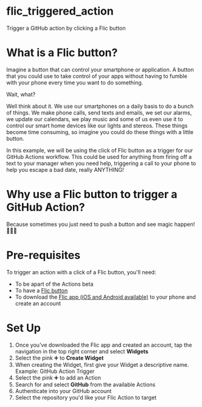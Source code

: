 # flic_triggered_action
Trigger a GitHub action by clicking a Flic button

# What is a Flic button?
Imagine a button that can control your smartphone or application. A button that you could use to take control of your apps without having to fumble with your phone every time you want to do something.

Wait, what?

Well think about it. We use our smartphones on a daily basis to do a bunch of things. We make phone calls, send texts and emails, we set our alarms, we update our calendars, we play music and some of us even use it to control our smart home devices like our lights and stereos. These things become time consuming, so imagine you could do these things with a little button. 

In this example, we will be using the click of Flic button as a trigger for our GitHub Actions workflow. This could be used for anything from firing off a text to your manager when you need help, triggering a call to your phone to help you escape a bad date, really ANYTHING!

# Why use a Flic button to trigger a GitHub Action?

Because sometimes you just need to push a button and see magic happen! :tophat::boom::rabbit:

# Pre-requisites
To trigger an action with a click of a Flic button, you'll need: 
- To be apart of the Actions beta
- To have a [Flic button](https://flic.io/shop/flic-1pack)
- To download the [Flic app (iOS and Android available)](https://start.flic.io/) to your phone and create an account

# Set Up
1. Once you've downloaded the Flic app and created an account, tap the navigation in the top right corner and select **Widgets**
2. Select the pink :heavy_plus_sign: to **Create Widget**
3. When creating the Widget, first give your Widget a descriptive name. Example: GitHub Action Trigger
4. Select the pink :heavy_plus_sign: to add an Action
5. Search for and select **GitHub** from the available Actions
6. Authenticate into your GitHub account 
7. Select the repository you'd like your Flic Action to target



